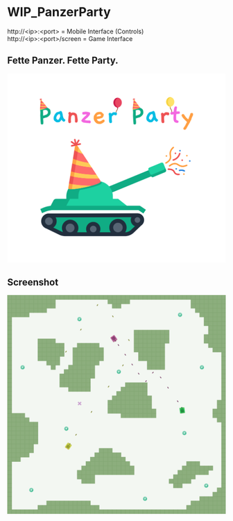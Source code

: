 # WIP_PanzerParty
http://&lt;ip&gt;:&lt;port&gt; = Mobile Interface (Controls)  
http://&lt;ip&gt;:&lt;port&gt;/screen = Game Interface

## Fette Panzer. Fette Party. 
![alt text](./public/logo.svg)


## Screenshot 
![alt text](./public/screenshot.png)

